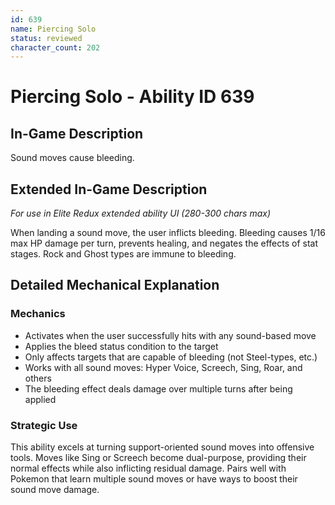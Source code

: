 ```yaml
---
id: 639
name: Piercing Solo
status: reviewed
character_count: 202
---
```


# Piercing Solo - Ability ID 639

## In-Game Description
Sound moves cause bleeding.

## Extended In-Game Description
*For use in Elite Redux extended ability UI (280-300 chars max)*

When landing a sound move, the user inflicts bleeding. Bleeding causes 1/16 max HP damage per turn, prevents healing, and negates the effects of stat stages. Rock and Ghost types are immune to bleeding.

## Detailed Mechanical Explanation

### Mechanics

- Activates when the user successfully hits with any sound-based move
- Applies the bleed status condition to the target
- Only affects targets that are capable of bleeding (not Steel-types, etc.)
- Works with all sound moves: Hyper Voice, Screech, Sing, Roar, and others
- The bleeding effect deals damage over multiple turns after being applied

### Strategic Use

This ability excels at turning support-oriented sound moves into offensive tools. Moves like Sing or Screech become dual-purpose, providing their normal effects while also inflicting residual damage. Pairs well with Pokemon that learn multiple sound moves or have ways to boost their sound move damage.